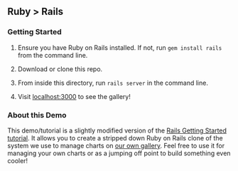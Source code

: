## Ruby > Rails

### Getting Started

1. Ensure you have Ruby on Rails installed. If not, run `gem install rails` from the command line.

2. Download or clone this repo.

3. From inside this directory, run `rails server` in the command line.

4. Visit [localhost:3000](localhost:3000) to see the gallery!

### About this Demo

This demo/tutorial is a slightly modified version of the [Rails Getting Started tutorial](http://guides.rubyonrails.org/getting_started.html). It allows you to create a stripped down Ruby on Rails clone of the system we use to manage charts on [our own gallery](http://www.zingchart.com/gallery/). Feel free to use it for managing your own charts or as a jumping off point to build something even cooler!